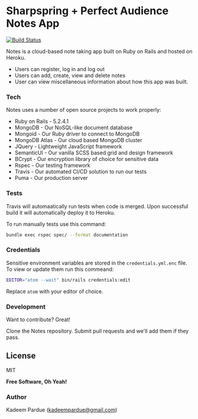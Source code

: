 # Sharpspring + Perfect Audience Notes App

[![Build Status](https://travis-ci.org/joemccann/dillinger.svg?branch=master)](https://travis-ci.org/joemccann/dillinger)

Notes is a cloud-based note taking app built on Ruby on Rails and hosted on Heroku.

  - Users can register, log in and log out
  - Users can add, create, view and delete notes
  - User can view miscellaneous information about how this app was built.

### Tech

Notes uses a number of open source projects to work properly:

* Ruby on Rails - 5.2.4.1
* MongoDB - Our NoSQL-like document database
* Mongoid - Our Ruby driver to connect to MongoDB
* MongoDB Atlas - Our cloud based MongoDB cluster
* JQuery - Lightweight JavaScript framework
* SemanticUI - Our vanilla SCSS based grid and design framework
* BCrypt - Our encryption library of choice for sensitive data
* Rspec - Our testing framework
* Travis - Our automated CI/CD solution to run our tests
* Puma - Our production server

### Tests

Travis will automaatically run tests when code is merged. Upon successful build it will automatically deploy it to Heroku.

To run manually tests use this command:

```sh
bundle exec rspec spec/ --format documentation
```

### Credentials

Sensitive environment variables are stored in the `credentials.yml.enc` file. To view or update them run this commeand:
```sh
EDITOR="atom --wait" bin/rails credentials:edit
```
Replace `atom` with your editor of choice.

### Development

Want to contribute? Great!

Clone the Notes repository. Submit pull requests and we'll add them if they pass.

License
----

MIT

**Free Software, Oh Yeah!**


### Author

Kadeem Pardue (kadeempardue@gmail.com)
